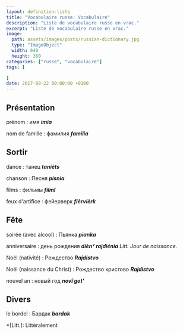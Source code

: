 ```yaml
---
layout: definition-lists
title: "Vocabulaire russe: Vocabulaire"
description: "Liste de vocabulaire russe en vrac."
excerpt: "Liste de vocabulaire russe en vrac."
image:
  path: assets/images/posts/russian-dictionary.jpg
  type: "ImageObject"
  width: 640
  height: 360
categories: ["russe", "vocabulaire"]
tags: [

]
date: 2017-08-22 00:00:00 +0100
---
```


## Présentation

prénom
: имя
*__imia__*

nom de famille
: фамилия
*__familia__*


## Sortir

dance
: танец
*__tanièts__*

chanson
: Песня
*__pisnia__*

films
: фильмы
*__filmî__*

feux d'artifice
: фейерверк
*__fièrvièrk__*


## Fête

soirée (avec alcool)
: Пьянка
*__pianka__*

anniversaire
: день рождения
*__diènʸ rajdiénia__ Litt. Jour de naissance.*

Noël (nativité)
: Рождество
*__Rajdistvo__*

Noël (naissance du Christ)
: Рождество христово
*__Rajdistvo__*

nouvel an
: новый год
*__novî got'__*




## Divers

le bordel
: Бардак
*__bardak__*



*[Litt.]: Littéralement
